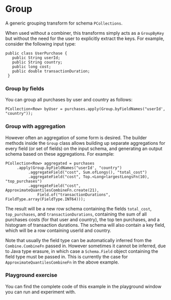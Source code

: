 <!--
Licensed under the Apache License, Version 2.0 (the "License");
you may not use this file except in compliance with the License.
You may obtain a copy of the License at

http://www.apache.org/licenses/LICENSE-2.0

Unless required by applicable law or agreed to in writing, software
distributed under the License is distributed on an "AS IS" BASIS,
WITHOUT WARRANTIES OR CONDITIONS OF ANY KIND, either express or implied.
See the License for the specific language governing permissions and
limitations under the License.
-->

# Group

A generic grouping transform for schema `PCollections`.

When used without a combiner, this transforms simply acts as a `GroupByKey` but without the need for the user to explicitly extract the keys. For example, consider the following input type:

```
public class UserPurchase {
   public String userId;
   public String country;
   public long cost;
   public double transactionDuration;
 }
```

### Group by fields

You can group all purchases by user and country as follows:

```
PCollection<Row> byUser = purchases.apply(Group.byFieldNames("userId', "country"));
```

### Group with aggregation

However often an aggregation of some form is desired. The builder methods inside the `Group` class allows building up separate aggregations for every field (or set of fields) on the input schema, and generating an output schema based on these aggregations. For example:

```
PCollection<Row> aggregated = purchases
     .apply(Group.byFieldNames("userId', "country")
          .aggregateField("cost", Sum.ofLongs(), "total_cost")
          .aggregateField("cost", Top.<Long>largestLongsFn(10), "top_purchases")
          .aggregateField("cost", ApproximateQuantilesCombineFn.create(21),
              Field.of("transactionDurations", FieldType.array(FieldType.INT64)));
```

The result will be a new row schema containing the fields `total_cost`, ``top_purchases``, and `transactionDurations`, containing the sum of all purchases costs (for that user and country), the top ten purchases, and a histogram of transaction durations. The schema will also contain a key field, which will be a row containing userId and country.

Note that usually the field type can be automatically inferred from the `Combine.CombineFn` passed in. However sometimes it cannot be inferred, due to Java type erasure, in which case a `Schema.Field` object containing the field type must be passed in. This is currently the case for `ApproximateQuantilesCombineFn` in the above example.

### Playground exercise

You can find the complete code of this example in the playground window you can run and experiment with.
